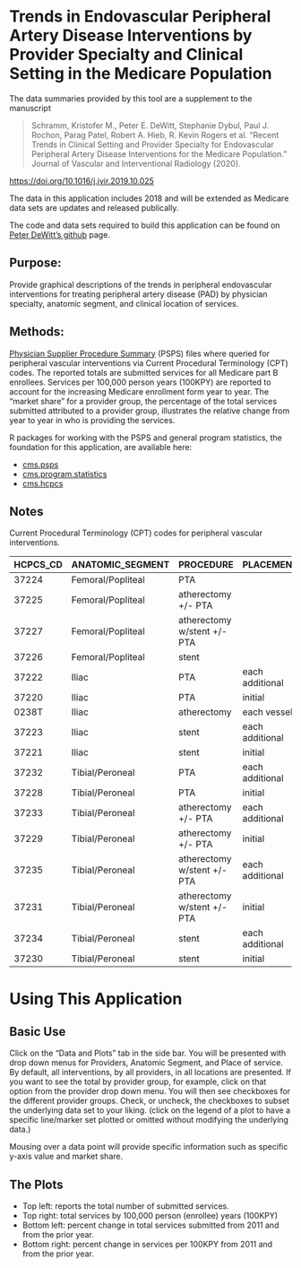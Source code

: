 
# Trends in Endovascular Peripheral Artery Disease Interventions by Provider Specialty and Clinical Setting in the Medicare Population

The data summaries provided by this tool are a supplement to the
manuscript

> Schramm, Kristofer M., Peter E. DeWitt, Stephanie Dybul, Paul J.
> Rochon, Parag Patel, Robert A. Hieb, R. Kevin Rogers et al. “Recent
> Trends in Clinical Setting and Provider Specialty for Endovascular
> Peripheral Artery Disease Interventions for the Medicare Population.”
> Journal of Vascular and Interventional Radiology (2020).

<https://doi.org/10.1016/j.jvir.2019.10.025>

The data in this application includes 2018 and will be extended as
Medicare data sets are updates and released publically.

The code and data sets required to build this application can be found
on [Peter DeWitt’s github](https://github.com/dewittpe/PAD) page.

## Purpose:

Provide graphical descriptions of the trends in peripheral endovascular
interventions for treating peripheral artery disease (PAD) by physician
specialty, anatomic segment, and clinical location of services.

## Methods:

[Physician Supplier Procedure
Summary](https://www.cms.gov/Research-Statistics-Data-and-Systems/Statistics-Trends-and-Reports/Physician-Supplier-Procedure-Summary/index)
(PSPS) files where queried for peripheral vascular interventions via
Current Procedural Terminology (CPT) codes. The reported totals are
submitted services for all Medicare part B enrollees. Services per
100,000 person years (100KPY) are reported to account for the increasing
Medicare enrollment form year to year. The “market share” for a provider
group, the percentage of the total services submitted attributed to a
provider group, illustrates the relative change from year to year in who
is providing the services.

R packages for working with the PSPS and general program statistics, the
foundation for this application, are available here:

  - [cms.psps](https://github.com/dewittpe/cms.psps)
  - [cms.program.statistics](https://github.com/dewittpe/cms.program.statistics)
  - [cms.hcpcs](https://github.com/dewittpe/cms.hcpcs)

## Notes

Current Procedural Terminology (CPT) codes for peripheral vascular
interventions.

| HCPCS\_CD | ANATOMIC\_SEGMENT | PROCEDURE                   | PLACEMENT       |
| :-------- | :---------------- | :-------------------------- | :-------------- |
| 37224     | Femoral/Popliteal | PTA                         |                 |
| 37225     | Femoral/Popliteal | atherectomy +/- PTA         |                 |
| 37227     | Femoral/Popliteal | atherectomy w/stent +/- PTA |                 |
| 37226     | Femoral/Popliteal | stent                       |                 |
| 37222     | Iliac             | PTA                         | each additional |
| 37220     | Iliac             | PTA                         | initial         |
| 0238T     | Iliac             | atherectomy                 | each vessel     |
| 37223     | Iliac             | stent                       | each additional |
| 37221     | Iliac             | stent                       | initial         |
| 37232     | Tibial/Peroneal   | PTA                         | each additional |
| 37228     | Tibial/Peroneal   | PTA                         | initial         |
| 37233     | Tibial/Peroneal   | atherectomy +/- PTA         | each additional |
| 37229     | Tibial/Peroneal   | atherectomy +/- PTA         | initial         |
| 37235     | Tibial/Peroneal   | atherectomy w/stent +/- PTA | each additional |
| 37231     | Tibial/Peroneal   | atherectomy w/stent +/- PTA | initial         |
| 37234     | Tibial/Peroneal   | stent                       | each additional |
| 37230     | Tibial/Peroneal   | stent                       | initial         |

# Using This Application

## Basic Use

Click on the “Data and Plots” tab in the side bar. You will be presented
with drop down menus for Providers, Anatomic Segment, and Place of
service. By default, all interventions, by all providers, in all
locations are presented. If you want to see the total by provider group,
for example, click on that option from the provider drop down menu. You
will then see checkboxes for the different provider groups. Check, or
uncheck, the checkboxes to subset the underlying data set to your
liking. (click on the legend of a plot to have a specific line/marker
set plotted or omitted without modifying the underlying data.)

Mousing over a data point will provide specific information such as
specific y-axis value and market share.

## The Plots

  - Top left: reports the total number of submitted services.
  - Top right: total services by 100,000 person (enrollee) years
    (100KPY)
  - Bottom left: percent change in total services submitted from 2011
    and from the prior year.
  - Bottom right: percent change in services per 100KPY from 2011 and
    from the prior year.
